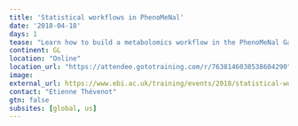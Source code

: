 ```yaml
---
title: 'Statistical workflows in PhenoMeNal'
date: '2018-04-18'
days: 1
tease: "Learn how to build a metabolomics workflow in the PhenoMeNal Galaxy in this webinar"
continent: GL
location: "Online"
location_url: "https://attendee.gototraining.com/r/7638146038538604290"
image: 
external_url: https://www.ebi.ac.uk/training/events/2018/statistical-workflows-phenomenal?platform=hootsuite
contact: "Etienne Thévenot"
gtn: false
subsites: [global, us]
---
```


